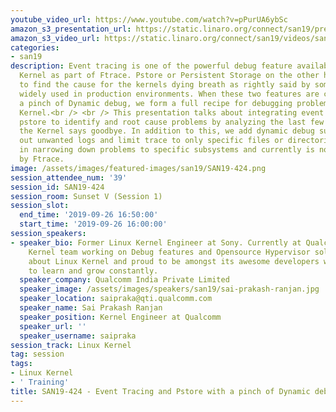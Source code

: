 ```yaml
---
youtube_video_url: https://www.youtube.com/watch?v=pPurUA6ybSc
amazon_s3_presentation_url: https://static.linaro.org/connect/san19/presentations/san19-424.pdf
amazon_s3_video_url: https://static.linaro.org/connect/san19/videos/san19-424.mp4
categories:
- san19
description: Event tracing is one of the powerful debug feature available in Linux
  Kernel as part of Ftrace. Pstore or Persistent Storage on the other hand is a boon
  to find the cause for the kernels dying breath as rightly said by someone and is
  widely used in production environments. When these two features are combined with
  a pinch of Dynamic debug, we form a full recipe for debugging problems in Linux
  Kernel.<br /> <br /> This presentation talks about integrating event tracing with
  pstore to identify and root cause problems by analyzing the last few events before
  the Kernel says goodbye. In addition to this, we add dynamic debug support to filter
  out unwanted logs and limit trace to only specific files or directories which help
  in narrowing down problems to specific subsystems and currently is not supported
  by Ftrace.
image: /assets/images/featured-images/san19/SAN19-424.png
session_attendee_num: '39'
session_id: SAN19-424
session_room: Sunset V (Session 1)
session_slot:
  end_time: '2019-09-26 16:50:00'
  start_time: '2019-09-26 16:00:00'
session_speakers:
- speaker_bio: Former Linux Kernel Engineer at Sony. Currently at Qualcomm Upstream
    Kernel team working on Debug features and Opensource Hypervisor solution. Passionate
    about Linux Kernel and proud to be amongst its awesome developers where you get
    to learn and grow constantly.
  speaker_company: Qualcomm India Private Limited
  speaker_image: /assets/images/speakers/san19/sai-prakash-ranjan.jpg
  speaker_location: saipraka@qti.qualcomm.com
  speaker_name: Sai Prakash Ranjan
  speaker_position: Kernel Engineer at Qualcomm
  speaker_url: ''
  speaker_username: saipraka
session_track: Linux Kernel
tag: session
tags:
- Linux Kernel
- ' Training'
title: SAN19-424 - Event Tracing and Pstore with a pinch of Dynamic debug
---
```

